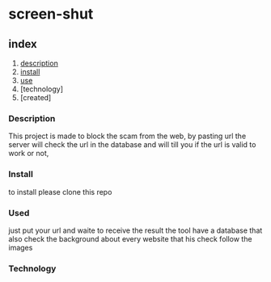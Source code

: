 # screen-shut

## index

1. [description](#description)
2. [install](#install)
3. [use](#used)
4. [technology]
5. [created]

### Description

This project is made to block the scam from the web,
by pasting url the server will check the url in the database and will till you if the url is valid to work or not,

### Install

to install please clone this repo

### Used

just put your url and waite to receive the result
the tool have a database that also check the background about every website that his check
follow the images

### Technology

